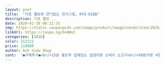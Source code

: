 ```yaml
---
layout: post 
title:  "가포 웰빙큐 연기없는 전기그릴, KYS-816B" 
description: 가포 웰빙 ..
date: 2020-01-30 06:12:31 
img: https://static.coupangcdn.com/image/product/image/vendoritem/2019/09/26/4517908600/d24b1823-bfd3-45fe-b762-4c65774be2a0.jpg 
linkUrl: https://coupa.ng/bnAWvI 
categories: [1016] 
color: 212121 
price: 119000 
author: Ask View Shop 
cont:  "●구매후기●<br/>15분 돌린후 집에있는 겹살이랑 소세시 소고기<br/>50분가량 사용 했구요<br/>50분정도 까지는 무리없이 사용가능했습니다.<br/><br/>5분쯤 지나자<br/>☆ 처음사용시 기름받이에 물 채워놓고,<br/>☝️솔직한 평,후기 남길께요~<br/>✅가격도 좋고 이정도 성능이면 안살이유가 없네요 냄새 기름 튀는것땜에 고기좋아하는 가족이지만 집보단 나가서 외식많이했는데 이제 편히 집에서 자주해먹으려구요ㅋ<br/>✳후기<br/>⭕그릴팬 자체도 기스에강한것같고 세척하기<br/>⭕두가지팬으로 고기꿔먹고 볶음밥해먹을수있어<br/>⭕무게감은 있으나 분리세척되니 간편함<br/>⭕보관 가방도 넉넉한사즈여서 본체 그릴두개 다넣을때도 편함 널널<br/>⭕연기잘안나고 기름거의안텨서 좁은공간에서도<br/>⭕쿨링팬 진짜 신의한수임 굿굿굿<br/>가스버너에 불판 올려놓고 고기를 구워먹으면<br/>가장 높은 온도로<br/>가장 센불로  15분쯤 돌려주라고<br/>가장높은 온도(250도)로 15분 정도 공회전 하면 냄새가 빠집니다.<br/><br/>가포 전기그릴을 구입해서<br/>같이 들어있어서 무게가 많이나간듯해요<br/>개봉하고 세척은 했는데 아직은 사용전이네요.<br/>.<br/><br/>겁나편함<br/>계속 얘기하더라구요<br/>고기가 좀 천천히 익는다는 느낌이었는데<br/>고기를 구워먹었습니다.<br/><br/>고기를 먹을 수 있었습니다.<br/><br/>구워봤어요<br/>구워지는구나 느끼겠더라구요좀지나서 조금씩 알맞게온도 내리면좋아요<br/>굿<br/>그냥 쟁반 닦듯이 쓱쓱 문질러주면<br/>그래도 혹시 모르니 환기 잘 되는 곳에서 공회전 하시면 좋겠네요!<br/>그래서 집안에서 고기 구워먹기가<br/>그러고 오일 묻힌 키친타월로<br/>그럴때마다 팬 버튼을 눌러주면<br/>그릴팬 들었을때 묵직하더라구요<br/>그릴팬세척후 최고온도 250도맞춰 공회전<br/>그아래 스텐판은 기름 모아서 아래로 내려갈수 있게 해주나봐요~<br/>그외 전원버튼이랑 쿨링팬버튼, 작동버튼이 다에요.<br/><br/>기계 아래쪽 뒤집어 보면 한쪽면에 쿨링팬이 있구요,<br/>기름 튐도 너무 심하고<br/>기름구멍받이 있어도 기름잘안빠져 한쪽높게<br/>기름도 완전히 안튄다 할 순없지만<br/>기름이 빨리 빠지지 않아서<br/>기름이 쏙 빠지니 더 담백하게<br/>기름이 조금 묻은 부분을 앞 뒤로<br/>기본무게가 5키로 넘으니 무게감은 확실있긴한듯요<br/>기존쓰던 테*그릴팬 더비싼건데도기름도 마니튀고<br/>난리도 아닌데.<br/>.<br/>어머 요그릴팬은요<br/>눈으로 보입니다.<br/><br/>느리지않게 다들 잘 먹을 수 있을 정도의<br/>다 굽고 전원끄니 좀지나서 파랑이로 돌아오는게<br/>다른 냄새는 더 나지 않더라구요.<br/><br/>다시초록정도 에서만 머물더라구요<br/>닦아줄 수 있었습니다.<br/><br/>당장 고기사다 구워먹어봐야겠네요~~ㅎㅎ<br/>들어올리게되고 문 다열고 구워도 공청빨간불<br/>똑같은 상황에서 구웠는데도 심지어 공청<br/>뚜껑 열 수 있어요.<br/><br/>맨 아랫쪽이 기름받이~ 서랍처럼 넣고 뺄수 있어요.<br/> 세척가능~<br/>모조리 다 분리가 되니 기름때가 끼여있을 공간이 없네요~<br/>뭔가 구성품이 많고 복잡해 보였는데;;<br/>바로 옆에서 굽고 있는데<br/>배송.<br/>포장은 박스에 박스, 스티로폼까지 꼼꼼히 잘 되어있었어요~<br/>부모님댁에도 선물할 생각입니다<br/>불판아래 열선이 연결된 메인 판이 있고, 분리 가능해요~<br/>불판은 구멍 숑숑뚫린 그릴판이랑 기름구멍만 있는 다용도 불판 2가지 들어있어요.<br/> 손잡이도 따로 들어 있어서 끼우면 되요.<br/><br/>불판을 바로 앞에 두고 구워먹어도<br/>빨간불은 아니고 초록불에서 주황?갔다<br/>사용법은 전원 꽂아보니 설명서 없이도 간단했어요.<br/><br/>사용전에 거기 열어서 작은 스티로폼 제거 하셔야해요<br/>사용하기 전에<br/>사용하면서 한번씩 꺼지는데<br/>살짝 판을 닦아주고<br/>삼겹살은 그릴판에 구우면 좋을거 같고, 소고기나 기타 다른 음식들은 다용도판에 구우면 좋을거 같은.<br/>.<br/> 물론 제 취향이구요~ㅎ<br/>상품받고 바로 제품확인에 들어갔죠<br/>새것 냄새가 났구요<br/>설명서에 적혀있더라구요<br/>설명서에는 길게 사용하고는 한번씩 쉬어주라고 하드라구요<br/>성인 4명이서 고기를 구워먹는데<br/>세척도 판 3개를 씻어야해서<br/>속도로 엄청 잘 구워졌습니다.<br/><br/>신기방기햇어요<br/>신기하게 쫙 빨아들이는데 식구다들<br/>써보니 너무너무 좋네요<br/>연기가 나서 덥거나 춥거나<br/>연기가 바로 쏙 옆으로 들어가는게<br/>열선 자체도 본체랑 분리가 되어서<br/>온도가 다 올라가고나서는<br/>온도버튼,시간버튼 있구요.<br/> 위아래 화살표로 수치 변경되요.<br/><br/>완전 신세계~~!!<br/>울신랑 진짜 연기안난다 진짜 냄새도 덜하다며<br/>원하시는 대로 쓰면 되겠네용ㅎ<br/>위험하지 않을 정도로 아주 적게<br/>이것도 분리.<br/>세척 가능해요~~<br/>자동가동이 되구요<br/>저는 완전 장만을 잘 한것 같아요~ 후회는 없었습니다.<br/> ^^<br/>저도 공회전은 해봤는데, 새제품냄새는 잠깐 나고 안난거 같아요.<br/><br/>전기그릴 구입 후기에요~~<br/>전에 사용하던 일반 전기그릴들은 기름 빠질 공간이 없어 기름도 튀고, 구우면서 기름도 닦아야해서 많이 불편했었어요.<br/> 심지어 다쓰고 나면 물로 닦는건 불가능해서 물부어서 키친타올 왕창써가며 닦아썼었는데 그거랑 비교하면 이건 신세계네요~<br/>좀 꺼려지고 어려웠는데요.<br/><br/>주위에도 추천추천 하구<br/>진짜 전 만족만족 입니다요~<br/>진짜~ 오오 괜찮네 확실 틀리네 계속 연발ㅋ<br/>집안에서 고기를 구워드시고 싶으신 분들께<br/>처음에 포장을 열어서<br/>처음에는 좀 열기가 약한가?<br/>첨에구울때 온도 225도 정도놓고 구워야<br/>추천합니다.<br/>`!!!!<br/>코팅이 잘 되어있어서<br/>쿨링팬 돌아갈때 확실 연기를 빨아드려요<br/>쿨링팬 멈췃을때 연기가 살짝 새어나오는게 보이더라구요 5분마다 꺼지니 다시작동시킴<br/>쿨링팬은 가동하고 5분쯤 있으면<br/>크게 힘들이지 않고도 세척할 수 있었고<br/>판 자체가 복잡한 디자인이 아니어서<br/>팬들을 분리하니 좀 낫더라구요;<br/>편하게 고기꿔먹기 좋겠음<br/>하나씩 꺼내보고 설명서까지 읽어보니 의외로 간단하네요.<br/><br/>하나하나 풀어보니 멀티팬이랑 그릴팬<br/>한번씩 어쩌다 튀는 정도??<br/>헙;  무게가 좀 나가네; 살짝당황<br/>환기를 시켜야하고<br/>휴가갔다오느라 후기는 늦었네요<br/>힘들다는 상품평이 있었지만<br/>15분 돌린후 집에있는 겹살이랑 소세시 소고기<br/>50분가량 사용 했구요<br/>50분정도 까지는 무리없이 사용가능했습니다.<br/><br/>5분쯤 지나자<br/>☆ 처음사용시 기름받이에 물 채워놓고,<br/>☝️솔직한 평,후기 남길께요~<br/>✅가격도 좋고 이정도 성능이면 안살이유가 없네요 냄새 기름 튀는것땜에 고기좋아하는 가족이지만 집보단 나가서 외식많이했는데 이제 편히 집에서 자주해먹으려구요ㅋ<br/>✳후기<br/>⭕그릴팬 자체도 기스에강한것같고 세척하기<br/>⭕두가지팬으로 고기꿔먹고 볶음밥해먹을수있어<br/>⭕무게감은 있으나 분리세척되니 간편함<br/>⭕보관 가방도 넉넉한사즈여서 본체 그릴두개 다넣을때도 편함 널널<br/>⭕연기잘안나고 기름거의안텨서 좁은공간에서도<br/>⭕쿨링팬 진짜 신의한수임 굿굿굿<br/>가스버너에 불판 올려놓고 고기를 구워먹으면<br/>가장 높은 온도로<br/>가장 센불로  15분쯤 돌려주라고<br/>가장높은 온도(250도)로 15분 정도 공회전 하면 냄새가 빠집니다.<br/><br/>가포 전기그릴을 구입해서<br/>같이 들어있어서 무게가 많이나간듯해요<br/>개봉하고 세척은 했는데 아직은 사용전이네요.<br/>.<br/><br/>겁나편함<br/>계속 얘기하더라구요<br/>고기가 좀 천천히 익는다는 느낌이었는데<br/>고기를 구워먹었습니다.<br/><br/>고기를 먹을 수 있었습니다.<br/><br/>구워봤어요<br/>구워지는구나 느끼겠더라구요좀지나서 조금씩 알맞게온도 내리면좋아요<br/>굿<br/>그냥 쟁반 닦듯이 쓱쓱 문질러주면<br/>그래도 혹시 모르니 환기 잘 되는 곳에서 공회전 하시면 좋겠네요!<br/>그래서 집안에서 고기 구워먹기가<br/>그러고 오일 묻힌 키친타월로<br/>그럴때마다 팬 버튼을 눌러주면<br/>그릴팬 들었을때 묵직하더라구요<br/>그릴팬세척후 최고온도 250도맞춰 공회전<br/>그아래 스텐판은 기름 모아서 아래로 내려갈수 있게 해주나봐요~<br/>그외 전원버튼이랑 쿨링팬버튼, 작동버튼이 다에요.<br/><br/>기계 아래쪽 뒤집어 보면 한쪽면에 쿨링팬이 있구요,<br/>기름 튐도 너무 심하고<br/>기름구멍받이 있어도 기름잘안빠져 한쪽높게<br/>기름도 완전히 안튄다 할 순없지만<br/>기름이 빨리 빠지지 않아서<br/>기름이 쏙 빠지니 더 담백하게<br/>기름이 조금 묻은 부분을 앞 뒤로<br/>기본무게가 5키로 넘으니 무게감은 확실있긴한듯요<br/>기존쓰던 테*그릴팬 더비싼건데도기름도 마니튀고<br/>난리도 아닌데.<br/>.<br/>어머 요그릴팬은요<br/>눈으로 보입니다.<br/><br/>느리지않게 다들 잘 먹을 수 있을 정도의<br/>다 굽고 전원끄니 좀지나서 파랑이로 돌아오는게<br/>다른 냄새는 더 나지 않더라구요.<br/><br/>다시초록정도 에서만 머물더라구요<br/>닦아줄 수 있었습니다.<br/><br/>당장 고기사다 구워먹어봐야겠네요~~ㅎㅎ<br/>들어올리게되고 문 다열고 구워도 공청빨간불<br/>똑같은 상황에서 구웠는데도 심지어 공청<br/>뚜껑 열 수 있어요.<br/><br/>맨 아랫쪽이 기름받이~ 서랍처럼 넣고 뺄수 있어요.<br/> 세척가능~<br/>모조리 다 분리가 되니 기름때가 끼여있을 공간이 없네요~<br/>뭔가 구성품이 많고 복잡해 보였는데;;<br/>바로 옆에서 굽고 있는데<br/>배송.<br/>포장은 박스에 박스, 스티로폼까지 꼼꼼히 잘 되어있었어요~<br/>부모님댁에도 선물할 생각입니다<br/>불판아래 열선이 연결된 메인 판이 있고, 분리 가능해요~<br/>불판은 구멍 숑숑뚫린 그릴판이랑 기름구멍만 있는 다용도 불판 2가지 들어있어요.<br/> 손잡이도 따로 들어 있어서 끼우면 되요.<br/><br/>불판을 바로 앞에 두고 구워먹어도<br/>빨간불은 아니고 초록불에서 주황?갔다<br/>사용법은 전원 꽂아보니 설명서 없이도 간단했어요.<br/><br/>사용전에 거기 열어서 작은 스티로폼 제거 하셔야해요<br/>사용하기 전에<br/>사용하면서 한번씩 꺼지는데<br/>살짝 판을 닦아주고<br/>삼겹살은 그릴판에 구우면 좋을거 같고, 소고기나 기타 다른 음식들은 다용도판에 구우면 좋을거 같은.<br/>.<br/> 물론 제 취향이구요~ㅎ<br/>상품받고 바로 제품확인에 들어갔죠<br/>새것 냄새가 났구요<br/>설명서에 적혀있더라구요<br/>설명서에는 길게 사용하고는 한번씩 쉬어주라고 하드라구요<br/>성인 4명이서 고기를 구워먹는데<br/>세척도 판 3개를 씻어야해서<br/>속도로 엄청 잘 구워졌습니다.<br/><br/>신기방기햇어요<br/>신기하게 쫙 빨아들이는데 식구다들<br/>써보니 너무너무 좋네요<br/>연기가 나서 덥거나 춥거나<br/>연기가 바로 쏙 옆으로 들어가는게<br/>열선 자체도 본체랑 분리가 되어서<br/>온도가 다 올라가고나서는<br/>온도버튼,시간버튼 있구요.<br/> 위아래 화살표로 수치 변경되요.<br/><br/>완전 신세계~~!!<br/>울신랑 진짜 연기안난다 진짜 냄새도 덜하다며<br/>원하시는 대로 쓰면 되겠네용ㅎ<br/>위험하지 않을 정도로 아주 적게<br/>이것도 분리.<br/>세척 가능해요~~<br/>자동가동이 되구요<br/>저는 완전 장만을 잘 한것 같아요~ 후회는 없었습니다.<br/> ^^<br/>저도 공회전은 해봤는데, 새제품냄새는 잠깐 나고 안난거 같아요.<br/><br/>전기그릴 구입 후기에요~~<br/>전에 사용하던 일반 전기그릴들은 기름 빠질 공간이 없어 기름도 튀고, 구우면서 기름도 닦아야해서 많이 불편했었어요.<br/> 심지어 다쓰고 나면 물로 닦는건 불가능해서 물부어서 키친타올 왕창써가며 닦아썼었는데 그거랑 비교하면 이건 신세계네요~<br/>좀 꺼려지고 어려웠는데요.<br/><br/>주위에도 추천추천 하구<br/>진짜 전 만족만족 입니다요~<br/>진짜~ 오오 괜찮네 확실 틀리네 계속 연발ㅋ<br/>집안에서 고기를 구워드시고 싶으신 분들께<br/>처음에 포장을 열어서<br/>처음에는 좀 열기가 약한가?<br/>첨에구울때 온도 225도 정도놓고 구워야<br/>추천합니다.<br/>`!!!!<br/>코팅이 잘 되어있어서<br/>쿨링팬 돌아갈때 확실 연기를 빨아드려요<br/>쿨링팬 멈췃을때 연기가 살짝 새어나오는게 보이더라구요 5분마다 꺼지니 다시작동시킴<br/>쿨링팬은 가동하고 5분쯤 있으면<br/>크게 힘들이지 않고도 세척할 수 있었고<br/>판 자체가 복잡한 디자인이 아니어서<br/>팬들을 분리하니 좀 낫더라구요;<br/>편하게 고기꿔먹기 좋겠음<br/>하나씩 꺼내보고 설명서까지 읽어보니 의외로 간단하네요.<br/><br/>하나하나 풀어보니 멀티팬이랑 그릴팬<br/>한번씩 어쩌다 튀는 정도??<br/>헙;  무게가 좀 나가네; 살짝당황<br/>환기를 시켜야하고<br/>휴가갔다오느라 후기는 늦었네요<br/>힘들다는 상품평이 있었지만<br/>" 
---
```

